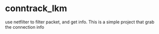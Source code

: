 # conntrack_lkm
use netfilter to filter packet, and get info. 
This is a simple project that grab the connection info 
